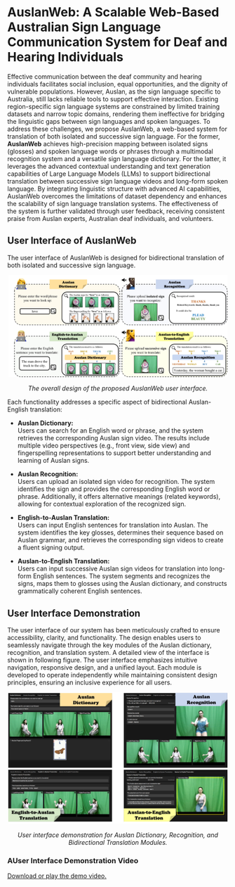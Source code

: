 # AuslanWeb: A Scalable Web-Based Australian Sign Language Communication System for Deaf and Hearing Individuals

Effective communication between the deaf community and hearing individuals facilitates social inclusion, equal opportunities, and the dignity of vulnerable populations.  However, Auslan, as the sign language specific to Australia, still lacks reliable tools to support effective interaction.  Existing region-specific sign language systems are constrained by limited training datasets and narrow topic domains, rendering them ineffective for bridging the linguistic gaps between sign languages and spoken languages.  To address these challenges, we propose AuslanWeb, a web-based system for translation of both isolated and successive sign language.
For the former, **AuslanWeb** achieves high-precision mapping between isolated signs (glosses) and spoken language words or phrases through a multimodal recognition system and a versatile sign language dictionary.
For the latter, it leverages the advanced contextual understanding and text generation capabilities of Large Language Models (LLMs) to support bidirectional translation between successive sign language videos and long-form spoken language.
By integrating linguistic structure with advanced AI capabilities, AuslanWeb overcomes the limitations of dataset dependency and enhances the scalability of sign language translation systems. 
The effectiveness of the system is further validated through user feedback, receiving consistent praise from Auslan experts, Australian deaf individuals, and volunteers.

## User Interface of AuslanWeb

The user interface of AuslanWeb is designed for bidirectional translation of both isolated and successive sign language.

<p align="center">
<img src="Demo_Image/UI_Design.jpg" alt="The overall design of the proposed AuslanWeb user interface." title="The overall design of the proposed AuslanWeb user interface." width="500">
</p>

<p align="center">
  <em>The overall design of the proposed AuslanWeb user interface.</em>
</p>

Each functionality addresses a specific aspect of bidirectional Auslan-English translation:

- **Auslan Dictionary:**  
  Users can search for an English word or phrase, and the system retrieves the corresponding Auslan sign video. The results include multiple video perspectives (e.g., front view, side view) and fingerspelling representations to support better understanding and learning of Auslan signs.

- **Auslan Recognition:**  
  Users can upload an isolated sign video for recognition. The system identifies the sign and provides the corresponding English word or phrase. Additionally, it offers alternative meanings (related keywords), allowing for contextual exploration of the recognized sign.

- **English-to-Auslan Translation:**  
  Users can input English sentences for translation into Auslan. The system identifies the key glosses, determines their sequence based on Auslan grammar, and retrieves the corresponding sign videos to create a fluent signing output.

- **Auslan-to-English Translation:**  
  Users can input successive Auslan sign videos for translation into long-form English sentences. The system segments and recognizes the signs, maps them to glosses using the Auslan dictionary, and constructs grammatically coherent English sentences.


## User Interface Demonstration
The user interface of our system has been meticulously crafted to ensure accessibility, clarity, and functionality. 
The design enables users to seamlessly navigate through the key modules of the Auslan dictionary, recognition, and translation system. 
A detailed view of the interface is shown in following figure.
The user interface emphasizes intuitive navigation, responsive design, and a unified layout. 
Each module is developed to operate independently while maintaining consistent design principles, ensuring an inclusive experience for all users.

<p align="center">
<img src="Demo_Image/UI_Test.jpg" alt="Alt text" title="User interface demonstration for Auslan Dictionary, Recognition, and Bidirectional Translation Modules." width="500">
</p>

<p align="center">
  <em>User interface demonstration for Auslan Dictionary, Recognition, and Bidirectional Translation Modules.</em>
</p>

### AUser Interface Demonstration Video

[Download or play the demo video.](Demo_Video/Demo.mp4)





